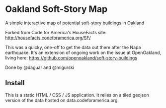 # Oakland Soft-Story Map

A simple interactive map of potential soft-story buildings in Oakland

Forked from Code for America's HouseFacts site: http://housefacts.codeforamerica.org/SF/

This was a quicky, one-off to get the data out there after the Napa earthquake. It's an extension of ongoing work on the issue at OpenOakland, living here: https://github.com/openoakland/soft-story-buildings

Done by @daguar and @migurski

## Install

This is a static HTML / CSS / JS application. It relies on a tiled geojson version
of the data hosted on data.codeforamerica.org

